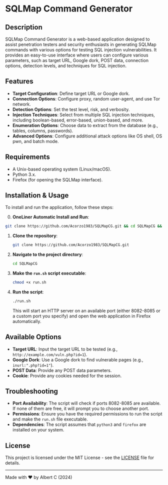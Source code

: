 
# SQLMap Command Generator

## Description

SQLMap Command Generator is a web-based application designed to assist penetration testers and security enthusiasts in generating SQLMap commands with various options for testing SQL injection vulnerabilities. It provides an easy-to-use interface where users can configure various parameters, such as target URL, Google dork, POST data, connection options, detection levels, and techniques for SQL injection.

## Features

- **Target Configuration**: Define target URL or Google dork.
- **Connection Options**: Configure proxy, random user-agent, and use Tor network.
- **Detection Options**: Set the test level, risk, and verbosity.
- **Injection Techniques**: Select from multiple SQL injection techniques, including boolean-based, error-based, union-based, and more.
- **Enumeration Options**: Choose data to extract from the database (e.g., tables, columns, passwords).
- **Advanced Options**: Configure additional attack options like OS shell, OS pwn, and batch mode.

## Requirements

- A Unix-based operating system (Linux/macOS).
- Python 3.x.
- Firefox (for opening the SQLMap interface).

## Installation & Usage

To install and run the application, follow these steps:

0. **OneLiner Automatic Install and Run**:

```bash
git clone https://github.com/Acorzo1983/SQLMapCG.git && cd SQLMapCG && chmod +x run.sh && ./run.sh
```

1. **Clone the repository**:

   ```bash
   git clone https://github.com/Acorzo1983/SQLMapCG.git
   ```

2. **Navigate to the project directory**:

   ```bash
   cd SQLMapCG
   ```

3. **Make the `run.sh` script executable**:

   ```bash
   chmod +x run.sh
   ```

4. **Run the script**:

   ```bash
   ./run.sh
   ```

   This will start an HTTP server on an available port (either 8082-8085 or a custom port you specify) and open the web application in Firefox automatically.

## Available Options

- **Target URL**: Input the target URL to be tested (e.g., `http://example.com/vuln.php?id=1`).
- **Google Dork**: Use a Google dork to find vulnerable pages (e.g., `inurl:".php?id=1"`).
- **POST Data**: Provide any POST data parameters.
- **Cookie**: Provide any cookies needed for the session.

## Troubleshooting

- **Port Availability**: The script will check if ports 8082-8085 are available. If none of them are free, it will prompt you to choose another port.
- **Permissions**: Ensure you have the required permissions to run the script and make the `run.sh` file executable.
- **Dependencies**: The script assumes that `python3` and `firefox` are installed on your system.

## License

This project is licensed under the MIT License - see the [LICENSE](LICENSE) file for details.

---

Made with ❤️ by Albert C (2024)
